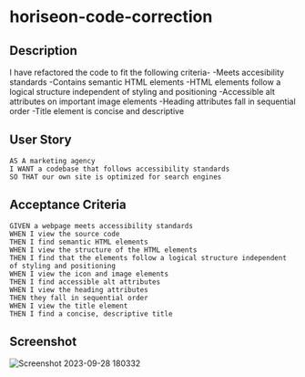 # horiseon-code-correction

## Description
I have refactored the code to fit the following criteria-
 -Meets accesibility standards
 -Contains semantic HTML elements
 -HTML elements follow a logical structure independent of styling and positioning
 -Accessible alt attributes on important image elements
 -Heading attributes fall in sequential order
 -Title element is concise and descriptive
 
## User Story

```
AS A marketing agency
I WANT a codebase that follows accessibility standards
SO THAT our own site is optimized for search engines
```
## Acceptance Criteria

```
GIVEN a webpage meets accessibility standards
WHEN I view the source code
THEN I find semantic HTML elements
WHEN I view the structure of the HTML elements
THEN I find that the elements follow a logical structure independent of styling and positioning
WHEN I view the icon and image elements
THEN I find accessible alt attributes
WHEN I view the heading attributes
THEN they fall in sequential order
WHEN I view the title element
THEN I find a concise, descriptive title
```
## Screenshot
![Screenshot 2023-09-28 180332](https://github.com/peytonweber419/horiseon-code-correction/assets/144742645/f10a1863-e4f9-477b-9ccd-0f89cd68e272)
